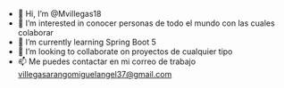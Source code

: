 - 👋 Hi, I’m @Mvillegas18
- 👀 I’m interested in  conocer personas de todo el mundo con las cuales colaborar
- 🌱 I’m currently learning  Spring Boot 5
- 💞️ I’m looking to collaborate on  proyectos  de cualquier tipo
- 📫 Me puedes contactar en mi correo de trabajo villegasarangomiguelangel37@gmail.com
<!---Mvillegas18/Mvillegas18 is a ✨ special ✨ repository because its `README.md` (this file) appears on your GitHub profile.
You can click the Preview link to take a look at your changes.
--->
